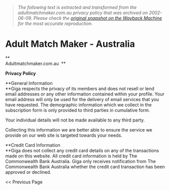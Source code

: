 > *The following text is extracted and transformed from the adultmatchmaker.com.au privacy policy that was archived on 2002-06-09. Please check the [original snapshot on the Wayback Machine](https://web.archive.org/web/20020609064933id_/http%3A//www.adultmatchmaker.com.au/privacy.asp) for the most accurate reproduction.*

# Adult Match Maker - Australia

**  
Adultmatchmaker.com.au  **

 **Privacy Policy**

**General Information  
**Giga respects the privacy of its members and does not resell or lend email addresses or any other information contained within your profile. Your email address will only be used for the delivery of email services that you have requested. The demographic information which we collect in the subscription form is only provided to third parties in cumulative form.

Your individual details will not be made available to any third party. 

Collecting this information we are better able to ensure the service we provide on our web site is targeted towards your needs.

**Credit Card Information  
**Giga does not collect any credit card details on any of the transactions made on this website. All credit card information is held by The Commonwealth Bank Australia. Giga only receives notification from The Commonwealth Bank Australia whether the credit card transaction has been approved or declined.

<< Previous Page

